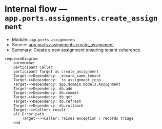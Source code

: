 # Internal flow — `app.ports.assignments.create_assignment`

- Module: `app.ports.assignments`
- Source: [app.ports.assignments.create_assignment](../Src/backend/app/ports/assignments.py#L32)
- Summary: Create a new assignment ensuring tenant coherence.

```mermaid
sequenceDiagram
    autonumber
    participant Caller
    participant Target as create_assignment
    Target->>Dependency: _ensure_same_tenant
    Target->>Dependency: _to_assignment_resp
    Target->>Dependency: app.domain.models.Assignment
    Target->>Dependency: db.add
    Target->>Dependency: db.commit
    Target->>Dependency: db.get
    Target->>Dependency: db.refresh
    Target->>Dependency: db.rollback
    Target-->>Caller: result
    alt Error path
        Target-->>Caller: raises exception / records triage
    end
```